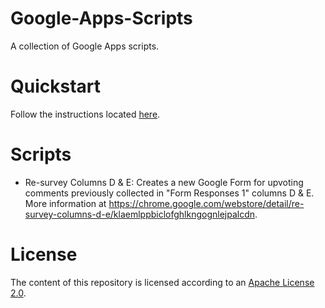 # Google-Apps-Scripts
A collection of Google Apps scripts.

# Quickstart
Follow the instructions located [here](https://chrome.google.com/webstore/detail/re-survey-columns-d-e/klaemlppbiclofghlkngognlejpalcdn).

# Scripts
* Re-survey Columns D & E:
Creates a new Google Form for upvoting comments previously collected in "Form Responses 1" columns D & E.
More information at https://chrome.google.com/webstore/detail/re-survey-columns-d-e/klaemlppbiclofghlkngognlejpalcdn.

# License
The content of this repository is licensed according to an [Apache License 2.0](https://github.com/jcoffeepot/Google-Apps-Scripts/blob/master/LICENSE).
